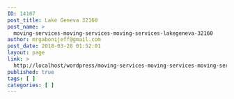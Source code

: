 ```yaml
---
ID: 14107
post_title: Lake Geneva 32160
post_name: >
  moving-services-moving-services-moving-services-lakegeneva-32160
author: mrgabonijeff@gmail.com
post_date: 2018-03-28 01:52:01
layout: page
link: >
  http://localhost/wordpress/moving-services-moving-services-moving-services-lakegeneva-32160/
published: true
tags: [ ]
categories: [ ]
---
```

